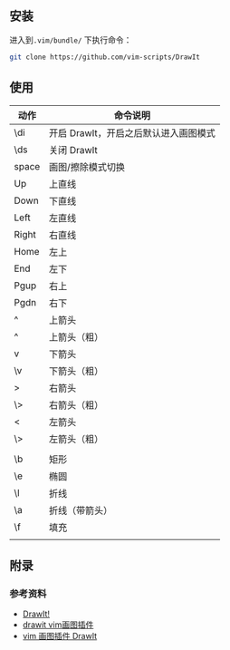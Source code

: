 ## 安装

进入到`.vim/bundle/` 下执行命令：

```bash
git clone https://github.com/vim-scripts/DrawIt
```



## 使用

| 动作  | 命令说明                              |
| ----- | ------------------------------------- |
| \di   | 开启 DrawIt，开启之后默认进入画图模式 |
| \ds   | 关闭 DrawIt                           |
| space | 画图/擦除模式切换                     |
| Up    | 上直线                                |
| Down  | 下直线                                |
| Left  | 左直线                                |
| Right | 右直线                                |
| Home  | 左上                                  |
| End   | 左下                                  |
| Pgup  | 右上                                  |
| Pgdn  | 右下                                  |
| ^     | 上箭头                                |
| \^    | 上箭头（粗）                          |
| v     | 下箭头                                |
| \v    | 下箭头（粗）                          |
| >     | 右箭头                                |
| \\>   | 右箭头（粗）                          |
| <     | 左箭头                                |
| \\>   | 左箭头（粗）                          |
|       |                                       |
| \b    | 矩形                                  |
| \e    | 椭圆                                  |
| \l    | 折线                                  |
| \a    | 折线（带箭头）                        |
| \f    | 填充                                  |
|       |                                       |







## 附录

### 参考资料

* [DrawIt!](https://vim.hizdm.cn/uncategorized/drawit.html)
* [drawit vim画图插件](https://vim.hizdm.cn/uncategorized/drawit.html)
* [vim 画图插件 DrawIt](https://blog.csdn.net/yilovexing/article/details/108771931)
